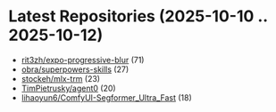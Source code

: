 # Latest Repositories (2025-10-10 .. 2025-10-12)

- [rit3zh/expo-progressive-blur](https://github.com/rit3zh/expo-progressive-blur) (71)
- [obra/superpowers-skills](https://github.com/obra/superpowers-skills) (27)
- [stockeh/mlx-trm](https://github.com/stockeh/mlx-trm) (23)
- [TimPietrusky/agent0](https://github.com/TimPietrusky/agent0) (20)
- [lihaoyun6/ComfyUI-Segformer_Ultra_Fast](https://github.com/lihaoyun6/ComfyUI-Segformer_Ultra_Fast) (18)
